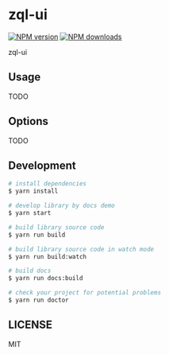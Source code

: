 # zql-ui

[![NPM version](https://img.shields.io/npm/v/zql-ui.svg?style=flat)](https://npmjs.org/package/zql-ui)
[![NPM downloads](http://img.shields.io/npm/dm/zql-ui.svg?style=flat)](https://npmjs.org/package/zql-ui)

zql-ui

## Usage

TODO

## Options

TODO

## Development

```bash
# install dependencies
$ yarn install

# develop library by docs demo
$ yarn start

# build library source code
$ yarn run build

# build library source code in watch mode
$ yarn run build:watch

# build docs
$ yarn run docs:build

# check your project for potential problems
$ yarn run doctor
```

## LICENSE

MIT

